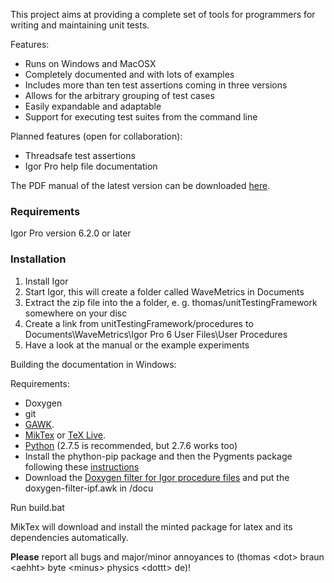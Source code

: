 This project aims at providing a complete set of tools for programmers for writing and maintaining unit tests.

Features:
* Runs on Windows and MacOSX
* Completely documented and with lots of examples
* Includes more than ten test assertions coming in three versions
* Allows for the arbitrary grouping of test cases
* Easily expandable and adaptable
* Support for executing test suites from the command line

Planned features (open for collaboration):
* Threadsafe test assertions
* Igor Pro help file documentation

The PDF manual of the latest version can be downloaded [here](http://www.byte-physics.de/Downloads/Manual-UnitTestingFramework-latest.pdf).

### Requirements

Igor Pro version 6.2.0 or later

### Installation

1. Install Igor
2. Start Igor, this will create a folder called WaveMetrics in Documents
3. Extract the zip file into the a folder, e. g. thomas/unitTestingFramework somewhere on your disc
4. Create a link from unitTestingFramework/procedures to Documents\WaveMetrics\Igor Pro 6 User Files\User Procedures
5. Have a look at the manual or the example experiments

Building the documentation in Windows:

Requirements:
- Doxygen
- git
- [GAWK](http://gnuwin32.sourceforge.net/packages/gawk.htm).
- [MikTex](https://miktex.org/download) or [TeX Live](https://www.tug.org/texlive/acquire-netinstall.html).
- [Python](https://www.python.org/downloads/) (2.7.5 is recommended, but 2.7.6 works too)
- Install the phython-pip package and then the Pygments package following these [instructions](http://tex.stackexchange.com/questions/108661/how-to-use-minted-under-miktex-and-windows-7)
- Download the [Doxygen filter for Igor procedure files](http://www.igorexchange.com/project/doxIPFFilter) and put the doxygen-filter-ipf.awk in /docu

Run build.bat

MikTex will download and install the minted package for latex and its dependencies automatically.

**Please** report all bugs and major/minor annoyances to (thomas \<dot\> braun \<aehht\> byte \<minus\> physics \<dottt\> de)!
